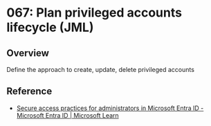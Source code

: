 # 067: Plan privileged accounts lifecycle (JML)

## Overview

Define the approach to create, update, delete privileged accounts

## Reference

* [Secure access practices for administrators in Microsoft Entra ID - Microsoft Entra ID | Microsoft Learn](https://learn.microsoft.com/en-us/entra/identity/role-based-access-control/security-planning)
